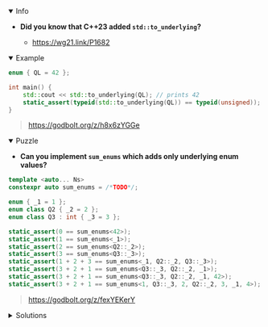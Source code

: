 <details open><summary>Info</summary><p>

* **Did you know that C++23 added `std::to_underlying`?**

  * https://wg21.link/P1682

</p></details><details open><summary>Example</summary><p>

```cpp
enum { QL = 42 };

int main() {
    std::cout << std::to_underlying(QL); // prints 42
    static_assert(typeid(std::to_underlying(QL)) == typeid(unsigned));
}
```

> https://godbolt.org/z/h8x6zYGGe 

</p></details><details open><summary>Puzzle</summary><p>

* **Can you implement `sum_enums` which adds only underlying enum values?**

```cpp
template <auto... Ns>
constexpr auto sum_enums = /*TODO*/;

enum { _1 = 1 };
enum class Q2 { _2 = 2 };
enum class Q3 : int { _3 = 3 };

static_assert(0 == sum_enums<42>);
static_assert(1 == sum_enums<_1>);
static_assert(2 == sum_enums<Q2::_2>);
static_assert(3 == sum_enums<Q3::_3>);
static_assert(1 + 2 + 3 == sum_enums<_1, Q2::_2, Q3::_3>);
static_assert(3 + 2 + 1 == sum_enums<Q3::_3, Q2::_2, _1>);
static_assert(3 + 2 + 1 == sum_enums<Q3::_3, Q2::_2, _1, 42>);
static_assert(3 + 2 + 1 == sum_enums<1, Q3::_3, 2, Q2::_2, 3, _1, 4>);
```

> https://godbolt.org/z/fexYEKerY

</p></details><details><summary>Solutions</summary><p>

```cpp
template <auto V>
constexpr auto enum_underlying_or_zero = 0;

template <auto V>
requires requires { std::to_underlying(V); }
constexpr auto enum_underlying_or_zero<V> = std::to_underlying(V);

template <auto... Ns>
constexpr auto sum_enums = (enum_underlying_or_zero<Ns> + ...)
```

> https://godbolt.org/z/jojeGMKqj

```cpp
template <auto... Ns>
constexpr auto sum_enums = ([](auto val) { 
    if constexpr (std::is_enum_v<decltype(val)>)
        return std::to_underlying(val);
    else
        return 0;
} (Ns) + ...);
```

> https://godbolt.org/z/KKEsM8cdd

```cpp
namespace detail {

template <typename T>
concept CEnum = std::is_enum_v<T>;

[[nodiscard]] constexpr auto get_enum_value(auto&&) { return 0; }

[[nodiscard]] constexpr auto get_enum_value(const CEnum auto e) {
    return std::to_underlying(e);
}

}  // namespace detail

template <auto... Ns>
constexpr auto sum_enums = (... + detail::get_enum_value(Ns));
```

> https://godbolt.org/z/Ps6ojrv6v

```cpp
namespace detail {
    template <auto v>
    constexpr auto value = []{
        if constexpr (std::is_enum_v<decltype(v)>) {
            return std::to_underlying(v);
        } else {
            return 0;
        }
    };
}
template <auto... Ns>
constexpr auto sum_enums = [] {
    return (detail::value<Ns>() + ...);
}();
```

> https://godbolt.org/z/rhrrP71dP

```cpp
template <auto N>
constexpr auto underlying_value = [] {
  if constexpr (requires {std::to_underlying(N);}) {
    return std::to_underlying(N);
  } else {
    return decltype(N){};
  }
};

template <auto... Ns>
constexpr auto sum_enums = (underlying_value<Ns>() + ... + 0);
```

> https://godbolt.org/z/zGdGo93YM

```cpp
template<typename ValT>
requires std::integral<ValT>
constexpr auto get_return_val(ValT const& val){
    return 0;
}

template<typename ValT>
constexpr auto get_return_val(ValT const& val){
    return std::to_underlying(val);
}

template<typename... Ns>
constexpr auto sum(Ns const&... n){
    return ( get_return_val(n) + ...);
}

template <auto... Ns>
constexpr auto sum_enums = [](){
    return sum(Ns...);
}();
```

> https://godbolt.org/z/KPEWvjsK3

```cpp
template<typename ValT>
requires std::integral<ValT>
constexpr auto get_return_val(ValT const& val){
    return 0;
}

template<typename ValT>
constexpr auto get_return_val(ValT const& val){
    return std::to_underlying(val);
}

template<typename... Ns>
constexpr auto sum(Ns const&... n){
    return ( get_return_val(n) + ...);
}

template <auto... Ns>
constexpr auto sum_enums = [](){
    return sum(Ns...);
}();
```

> https://godbolt.org/z/ExT674a9a

```cpp
template <auto N>
constexpr auto enum_value = [] {
    if constexpr (std::is_enum_v<decltype(N)>) {
        return std::to_underlying(N);
    } else {
        return 0;
    }
};

template <auto... Ns>
constexpr auto sum_enums = (enum_value<Ns>() + ...);
```

> https://godbolt.org/z/qMcr1Tbjr

```cpp

template <auto... Ns>
constexpr auto sum_enums = (... + [] {
  if constexpr (requires { std::to_underlying(Ns); }) {
    return std::to_underlying(Ns);
  } else {
    return 0;
  }
}());
```

> https://godbolt.org/z/rshWcE9js

```cpp
template <auto N>
constexpr auto underlying_value = []{
    if constexpr(requires{std::to_underlying(N);}){
        return std::to_underlying(N);
    }
    else{
        return 0;
    }
};

template <auto... Ns>
constexpr auto sum_enums = (... + underlying_value<Ns>());
```

> https://godbolt.org/z/KcqWqGdsG

```cpp
template <auto... Ns>
constexpr auto sum_enums = (
    [](auto n) {
        if constexpr (requires { std::to_underlying(n); })
            return std::to_underlying(n);
        else
            return 0;
    }(Ns) + ...
);

```

> https://godbolt.org/z/Pxa99q4jv

```cpp
template<auto T>
[[nodiscard]] consteval auto get_enum_value() -> int {
  if constexpr (std::is_enum_v<decltype(T)> ) {
    return std::to_underlying(T);
  }
  else {
    return 0;
  }
}

template <auto... Ns>
constexpr auto sum_enums = (... + get_enum_value<Ns>());
```

> https://godbolt.org/z/rTodjTzed

```cpp
template <auto n>
constexpr auto to_value = [] {
  if constexpr (std::is_enum_v<decltype(n)>) {
    return std::to_underlying(n);
  } else {
    return 0;
  }
};

template <auto... Ns>
constexpr auto sum_enums = [] {
  return (to_value<Ns>() + ...);
}();
```

> https://godbolt.org/z/fq13WWMEP

```cpp

template <typename ...Ns>
constexpr auto sum_enums_impl(Ns... ns) {
    auto underlying_or_zero = [](auto ns) {
        if constexpr(  requires{std::to_underlying(ns); })
            return std::to_underlying(ns);
        else
            return 0;
    };
    return (  underlying_or_zero(ns) +...);
}

template <auto... Ns>
constexpr auto sum_enums = sum_enums_impl(Ns...);
```

> https://godbolt.org/z/aoshY5Gb1

```cpp
template <auto... Ns>
constexpr auto sum_enums = []{
    if constexpr (sizeof...(Ns) > 0){
        auto helper = []<auto H, auto... Hs>() {
            if constexpr (std::is_enum_v<decltype(H)>)
                 return std::to_underlying(H) + sum_enums<Hs...>;
            else
                return sum_enums<Hs...>;
        };
        return helper.template operator()<Ns...>();
    }
    else
        return 0;

}();
```

> https://godbolt.org/z/jdcvxjf5r
